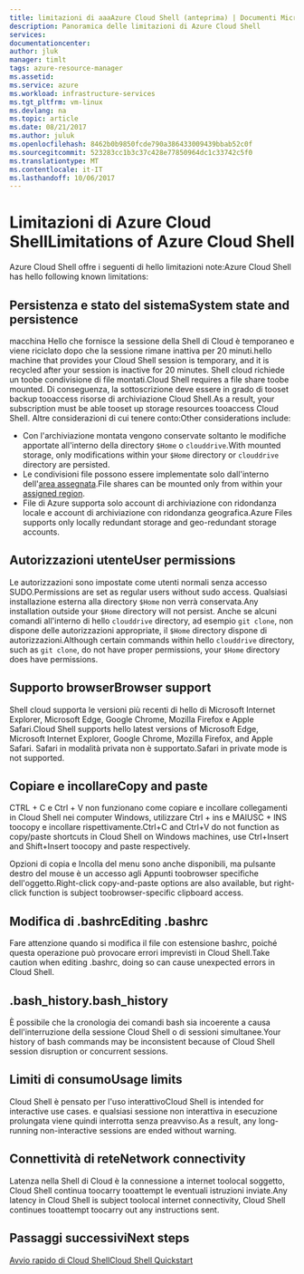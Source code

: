 ```yaml
---
title: limitazioni di aaaAzure Cloud Shell (anteprima) | Documenti Microsoft
description: Panoramica delle limitazioni di Azure Cloud Shell
services: 
documentationcenter: 
author: jluk
manager: timlt
tags: azure-resource-manager
ms.assetid: 
ms.service: azure
ms.workload: infrastructure-services
ms.tgt_pltfrm: vm-linux
ms.devlang: na
ms.topic: article
ms.date: 08/21/2017
ms.author: juluk
ms.openlocfilehash: 8462b0b9850fcde790a386433009439bbab52c0f
ms.sourcegitcommit: 523283cc1b3c37c428e77850964dc1c33742c5f0
ms.translationtype: MT
ms.contentlocale: it-IT
ms.lasthandoff: 10/06/2017
---
```

# <a name="limitations-of-azure-cloud-shell"></a><span data-ttu-id="cbc58-103">Limitazioni di Azure Cloud Shell</span><span class="sxs-lookup"><span data-stu-id="cbc58-103">Limitations of Azure Cloud Shell</span></span>
<span data-ttu-id="cbc58-104">Azure Cloud Shell offre i seguenti di hello limitazioni note:</span><span class="sxs-lookup"><span data-stu-id="cbc58-104">Azure Cloud Shell has hello following known limitations:</span></span>

## <a name="system-state-and-persistence"></a><span data-ttu-id="cbc58-105">Persistenza e stato del sistema</span><span class="sxs-lookup"><span data-stu-id="cbc58-105">System state and persistence</span></span>
<span data-ttu-id="cbc58-106">macchina Hello che fornisce la sessione della Shell di Cloud è temporaneo e viene riciclato dopo che la sessione rimane inattiva per 20 minuti.</span><span class="sxs-lookup"><span data-stu-id="cbc58-106">hello machine that provides your Cloud Shell session is temporary, and it is recycled after your session is inactive for 20 minutes.</span></span> <span data-ttu-id="cbc58-107">Shell cloud richiede un toobe condivisione di file montati.</span><span class="sxs-lookup"><span data-stu-id="cbc58-107">Cloud Shell requires a file share toobe mounted.</span></span> <span data-ttu-id="cbc58-108">Di conseguenza, la sottoscrizione deve essere in grado di tooset backup tooaccess risorse di archiviazione Cloud Shell.</span><span class="sxs-lookup"><span data-stu-id="cbc58-108">As a result, your subscription must be able tooset up storage resources tooaccess Cloud Shell.</span></span> <span data-ttu-id="cbc58-109">Altre considerazioni di cui tenere conto:</span><span class="sxs-lookup"><span data-stu-id="cbc58-109">Other considerations include:</span></span>
* <span data-ttu-id="cbc58-110">Con l'archiviazione montata vengono conservate soltanto le modifiche apportate all'interno della directory `$Home` o `clouddrive`.</span><span class="sxs-lookup"><span data-stu-id="cbc58-110">With mounted storage, only modifications within your `$Home` directory or `clouddrive` directory are persisted.</span></span>
* <span data-ttu-id="cbc58-111">Le condivisioni file possono essere implementate solo dall'interno dell'[area assegnata](persisting-shell-storage.md#mount-a-new-clouddrive).</span><span class="sxs-lookup"><span data-stu-id="cbc58-111">File shares can be mounted only from within your [assigned region](persisting-shell-storage.md#mount-a-new-clouddrive).</span></span>
* <span data-ttu-id="cbc58-112">File di Azure supporta solo account di archiviazione con ridondanza locale e account di archiviazione con ridondanza geografica.</span><span class="sxs-lookup"><span data-stu-id="cbc58-112">Azure Files supports only locally redundant storage and geo-redundant storage accounts.</span></span>

## <a name="user-permissions"></a><span data-ttu-id="cbc58-113">Autorizzazioni utente</span><span class="sxs-lookup"><span data-stu-id="cbc58-113">User permissions</span></span>
<span data-ttu-id="cbc58-114">Le autorizzazioni sono impostate come utenti normali senza accesso SUDO.</span><span class="sxs-lookup"><span data-stu-id="cbc58-114">Permissions are set as regular users without sudo access.</span></span> <span data-ttu-id="cbc58-115">Qualsiasi installazione esterna alla directory `$Home` non verrà conservata.</span><span class="sxs-lookup"><span data-stu-id="cbc58-115">Any installation outside your `$Home` directory will not persist.</span></span>
<span data-ttu-id="cbc58-116">Anche se alcuni comandi all'interno di hello `clouddrive` directory, ad esempio `git clone`, non dispone delle autorizzazioni appropriate, il `$Home` directory dispone di autorizzazioni.</span><span class="sxs-lookup"><span data-stu-id="cbc58-116">Although certain commands within hello `clouddrive` directory, such as `git clone`, do not have proper permissions, your `$Home` directory does have permissions.</span></span>

## <a name="browser-support"></a><span data-ttu-id="cbc58-117">Supporto browser</span><span class="sxs-lookup"><span data-stu-id="cbc58-117">Browser support</span></span>
<span data-ttu-id="cbc58-118">Shell cloud supporta le versioni più recenti di hello di Microsoft Internet Explorer, Microsoft Edge, Google Chrome, Mozilla Firefox e Apple Safari.</span><span class="sxs-lookup"><span data-stu-id="cbc58-118">Cloud Shell supports hello latest versions of Microsoft Edge, Microsoft Internet Explorer, Google Chrome, Mozilla Firefox, and Apple Safari.</span></span> <span data-ttu-id="cbc58-119">Safari in modalità privata non è supportato.</span><span class="sxs-lookup"><span data-stu-id="cbc58-119">Safari in private mode is not supported.</span></span>

## <a name="copy-and-paste"></a><span data-ttu-id="cbc58-120">Copiare e incollare</span><span class="sxs-lookup"><span data-stu-id="cbc58-120">Copy and paste</span></span>
<span data-ttu-id="cbc58-121">CTRL + C e Ctrl + V non funzionano come copiare e incollare collegamenti in Cloud Shell nei computer Windows, utilizzare Ctrl + ins e MAIUSC + INS toocopy e incollare rispettivamente.</span><span class="sxs-lookup"><span data-stu-id="cbc58-121">Ctrl+C and Ctrl+V do not function as copy/paste shortcuts in Cloud Shell on Windows machines, use Ctrl+Insert and Shift+Insert toocopy and paste respectively.</span></span>

<span data-ttu-id="cbc58-122">Opzioni di copia e Incolla del menu sono anche disponibili, ma pulsante destro del mouse è un accesso agli Appunti toobrowser specifiche dell'oggetto.</span><span class="sxs-lookup"><span data-stu-id="cbc58-122">Right-click copy-and-paste options are also available, but right-click function is subject toobrowser-specific clipboard access.</span></span>

## <a name="editing-bashrc"></a><span data-ttu-id="cbc58-123">Modifica di .bashrc</span><span class="sxs-lookup"><span data-stu-id="cbc58-123">Editing .bashrc</span></span>
<span data-ttu-id="cbc58-124">Fare attenzione quando si modifica il file con estensione bashrc, poiché questa operazione può provocare errori imprevisti in Cloud Shell.</span><span class="sxs-lookup"><span data-stu-id="cbc58-124">Take caution when editing .bashrc, doing so can cause unexpected errors in Cloud Shell.</span></span>

## <a name="bashhistory"></a><span data-ttu-id="cbc58-125">.bash_history</span><span class="sxs-lookup"><span data-stu-id="cbc58-125">.bash_history</span></span>
<span data-ttu-id="cbc58-126">È possibile che la cronologia dei comandi bash sia incoerente a causa dell'interruzione della sessione Cloud Shell o di sessioni simultanee.</span><span class="sxs-lookup"><span data-stu-id="cbc58-126">Your history of bash commands may be inconsistent because of Cloud Shell session disruption or concurrent sessions.</span></span>

## <a name="usage-limits"></a><span data-ttu-id="cbc58-127">Limiti di consumo</span><span class="sxs-lookup"><span data-stu-id="cbc58-127">Usage limits</span></span>
<span data-ttu-id="cbc58-128">Cloud Shell è pensato per l'uso interattivo</span><span class="sxs-lookup"><span data-stu-id="cbc58-128">Cloud Shell is intended for interactive use cases.</span></span> <span data-ttu-id="cbc58-129">e qualsiasi sessione non interattiva in esecuzione prolungata viene quindi interrotta senza preavviso.</span><span class="sxs-lookup"><span data-stu-id="cbc58-129">As a result, any long-running non-interactive sessions are ended without warning.</span></span>

## <a name="network-connectivity"></a><span data-ttu-id="cbc58-130">Connettività di rete</span><span class="sxs-lookup"><span data-stu-id="cbc58-130">Network connectivity</span></span>
<span data-ttu-id="cbc58-131">Latenza nella Shell di Cloud è la connessione a internet toolocal soggetto, Cloud Shell continua toocarry tooattempt le eventuali istruzioni inviate.</span><span class="sxs-lookup"><span data-stu-id="cbc58-131">Any latency in Cloud Shell is subject toolocal internet connectivity, Cloud Shell continues tooattempt toocarry out any instructions sent.</span></span>

## <a name="next-steps"></a><span data-ttu-id="cbc58-132">Passaggi successivi</span><span class="sxs-lookup"><span data-stu-id="cbc58-132">Next steps</span></span>
[<span data-ttu-id="cbc58-133">Avvio rapido di Cloud Shell</span><span class="sxs-lookup"><span data-stu-id="cbc58-133">Cloud Shell Quickstart</span></span>](quickstart.md)
